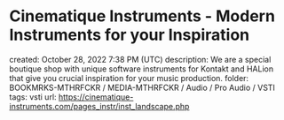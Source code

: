 # Cinematique Instruments - Modern Instruments for your Inspiration

created: October 28, 2022 7:38 PM (UTC)
description: We are a special boutique shop with unique software instruments for Kontakt and HALion that give you crucial inspiration for your music production.
folder: BOOKMRKS-MTHRFCKR / MEDIA-MTHRFCKR / Audio / Pro Audio / VSTI
tags: vsti
url: https://cinematique-instruments.com/pages_instr/inst_landscape.php